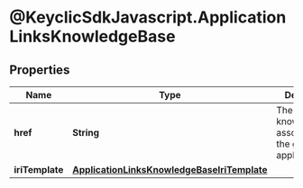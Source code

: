 # @KeyclicSdkJavascript.ApplicationLinksKnowledgeBase

## Properties
Name | Type | Description | Notes
------------ | ------------- | ------------- | -------------
**href** | **String** | The URI of the knowledgeBase associated to the given application. | [optional] 
**iriTemplate** | [**ApplicationLinksKnowledgeBaseIriTemplate**](ApplicationLinksKnowledgeBaseIriTemplate.md) |  | [optional] 


